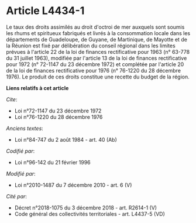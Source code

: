 # Article L4434-1

Le taux des droits assimilés au droit d'octroi de mer auxquels sont soumis les rhums et spiritueux fabriqués et livrés à la
consommation locale dans les départements de Guadeloupe, de Guyane, de Martinique, de Mayotte et de la Réunion est fixé par
délibération du conseil régional dans les limites prévues à l'article 22 de la loi de finances rectificative pour 1963 (n°
63-778 du 31 juillet 1963), modifiée par l'article 13 de la loi de finances rectificative pour 1972 (n° 72-1147 du 23
décembre 1972) et complétée par l'article 20 de la loi de finances rectificative pour 1976 (n° 76-1220 du 28 décembre 1976).
Le produit de ces droits constitue une recette du budget de la région.

**Liens relatifs à cet article**

_Cite_:

  - Loi n°72-1147 du 23 décembre 1972
  - Loi n°76-1220 du 28 décembre 1976

_Anciens textes_:

  - Loi n°84-747 du 2 août 1984 - art. 40 (Ab)

_Codifié par_:

  - Loi n°96-142 du 21 février 1996

_Modifié par_:

  - Loi n°2010-1487 du 7 décembre 2010 - art. 6 (V)

_Cité par_:

  - Décret n°2018-1075 du 3 décembre 2018 - art. R2614-1 (V)
  - Code général des collectivités territoriales - art. L4437-5 (VD)
